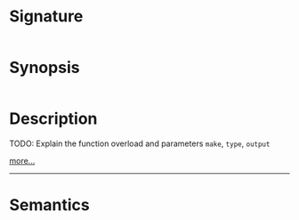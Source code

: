 # Signature
```vikid-signature
```

# Synopsis
```vikid-synopsis
```

# Description
TODO: Explain the function overload and parameters `make`, `type`, `output`

[more...](https://en.wikipedia.org/wiki/Array_data_structure)

----
# Semantics